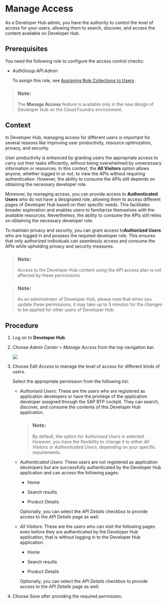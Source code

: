 <!-- loio9df3ecea96b34c5a92ff67d6188470b9 -->

# Manage Access

As a Developer Hub admin, you have the authority to control the level of access for your users, allowing them to search, discover, and access the content available on Developer Hub.



<a name="loio9df3ecea96b34c5a92ff67d6188470b9__prereq_wrk_nrx_nyb"/>

## Prerequisites

You need the following role to configure the access control checks:

-   *AuthGroup.API.Admin* 

    To assign this role, see [Assigning Role Collections to Users](APIM-Initial-Setup/assigning-role-collections-to-users-80bb02e.md) .


> ### Note:  
> The **Manage Access** feature is available only in the new design of Developer Hub on the Cloud Foundry environment.



<a name="loio9df3ecea96b34c5a92ff67d6188470b9__context_wsd_mrx_nyb"/>

## Context

In Developer Hub, managing access for different users is important for several reasons like improving user productivity, resource optimization, privacy, and security.

User productivity is enhanced by granting users the appropriate access to carry out their tasks efficiently, without being overwhelmed by unnecessary information or resources. In this context, the **All Visitors** option allows anyone, whether logged in or not, to view the APIs without requiring authentication. However, the ability to consume the APIs still depends on obtaining the necessary developer role.

Moreover, by managing access, you can provide access to **Authenticated Users** who do not have a designated role, allowing them to access different pages of Developer Hub based on their specific needs. This facilitates broader exploration and enables users to familiarize themselves with the available resources. Nevertheless, the ability to consume the APIs still relies on obtaining the necessary developer role.

To maintain privacy and security, you can grant access to**Authorized Users** who are logged in and possess the required developer role. This ensures that only authorized individuals can seamlessly access and consume the APIs while upholding privacy and security measures.

> ### Note:  
> Access to the Developer Hub content using the API access plan is not affected by these permissions.

> ### Note:  
> As an administrator of Developer Hub, please note that when you update these permissions, it may take up to 5 minutes for the changes to be applied for other users of Developer Hub.



<a name="loio9df3ecea96b34c5a92ff67d6188470b9__steps_x4n_ksx_nyb"/>

## Procedure

1.  Log on to **Developer Hub**.

2.  Choose *Admin Center* \> *Manage Access* from the top navigation bar.

    ![](images/96aa36f2cf404c70b3f1f5189cba5f97.image)

3.  Choose *Edit Access* to manage the level of access for different kinds of users.

    Select the appropriate permission from the following list:

    -   *Authorised Users*: These are the users who are registered as application developers or have the privilege of the application developer assigned through the SAP BTP cockpit. They can search, discover, and consume the contents of this Developer Hub application.

        > ### Note:  
        > By default, the option for *Authorised Users* is selected. However, you have the flexibility to change it to either *All Visitors* or *Authenticated Users*, depending on your specific requirements.


    -   *Authenticated Users*: These users are not registered as application developers but are successfully authenticated by the Developer Hub application and can access the following pages:

        -   Home

        -   Search results

        -   Product Details


        Optionally, you can select the *API Details* checkbox to provide access to the *API Details* page as well.

    -   *All Visitors*: These are the users who can visit the following pages even before they are authenticated by the Developer Hub application, that is without logging in to the Developer Hub application:

        -   Home

        -   Search results

        -   Product Details


        Optionally, you can select the *API Details* checkbox to provide access to the *API Details* page as well.


4.  Choose *Save* after providing the required permission.


